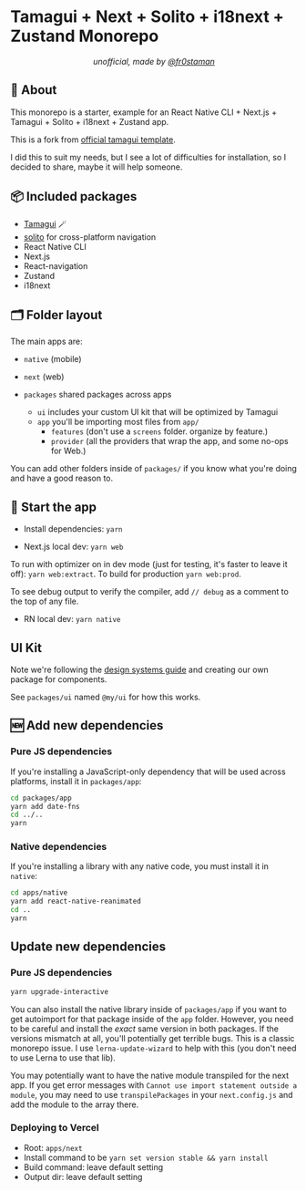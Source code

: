 # Tamagui + Next + Solito + i18next + Zustand Monorepo
<div align="center">
  <i>unofficial, made by <a href="https://github.com/fr0staman">@fr0staman</a></i>
</div>

## 🔦 About

This monorepo is a starter, example for an React Native CLI + Next.js + Tamagui + Solito + i18next + Zustand app.

This is a fork from <a href="https://github.com/tamagui/starter-free">official tamagui template</a>.

I did this to suit my needs, but I see a lot of difficulties for installation, so I decided to share, maybe it will help someone.

## 📦 Included packages

- [Tamagui](https://tamagui.dev) 🪄
- [solito](https://solito.dev) for cross-platform navigation
- React Native CLI
- Next.js
- React-navigation
- Zustand
- i18next

## 🗂 Folder layout

The main apps are:

- `native` (mobile)
- `next` (web)

- `packages` shared packages across apps
  - `ui` includes your custom UI kit that will be optimized by Tamagui
  - `app` you'll be importing most files from `app/`
    - `features` (don't use a `screens` folder. organize by feature.)
    - `provider` (all the providers that wrap the app, and some no-ops for Web.)

You can add other folders inside of `packages/` if you know what you're doing and have a good reason to.

## 🏁 Start the app

- Install dependencies: `yarn`

- Next.js local dev: `yarn web`

To run with optimizer on in dev mode (just for testing, it's faster to leave it off): `yarn web:extract`. To build for production `yarn web:prod`.

To see debug output to verify the compiler, add `// debug` as a comment to the top of any file.

- RN local dev: `yarn native`

## UI Kit

Note we're following the [design systems guide](https://tamagui.dev/docs/guides/design-systems) and creating our own package for components.

See `packages/ui` named `@my/ui` for how this works.

## 🆕 Add new dependencies

### Pure JS dependencies

If you're installing a JavaScript-only dependency that will be used across platforms, install it in `packages/app`:

```sh
cd packages/app
yarn add date-fns
cd ../..
yarn
```

### Native dependencies

If you're installing a library with any native code, you must install it in `native`:

```sh
cd apps/native
yarn add react-native-reanimated
cd ..
yarn
```

## Update new dependencies

### Pure JS dependencies

```sh
yarn upgrade-interactive
```

You can also install the native library inside of `packages/app` if you want to get autoimport for that package inside of the `app` folder. However, you need to be careful and install the _exact_ same version in both packages. If the versions mismatch at all, you'll potentially get terrible bugs. This is a classic monorepo issue. I use `lerna-update-wizard` to help with this (you don't need to use Lerna to use that lib).

You may potentially want to have the native module transpiled for the next app. If you get error messages with `Cannot use import statement outside a module`, you may need to use `transpilePackages` in your `next.config.js` and add the module to the array there.

### Deploying to Vercel

- Root: `apps/next`
- Install command to be `yarn set version stable && yarn install`
- Build command: leave default setting
- Output dir: leave default setting
